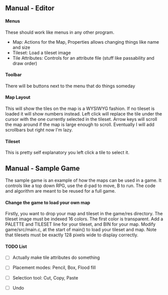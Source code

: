 ## Manual - Editor

#### Menus
These should work like menus in any other program.
- Map: Actions for the Map, Properties allows changing things like name and size
- Tileset: Load a tileset image
- Tile Attributes: Controls for an attribute file (stuff like passability and draw order)

#### Toolbar
There will be buttons next to the menu that do things someday

#### Map Layout
This will show the tiles on the map is a WYSIWYG fashion. 
If no tileset is loaded it will show numbers instead.
Left click will replace the tile under the cursor with the one currently selected in the tileset.
Arrow keys will scroll the map around if the map is large enough to scroll.
Eventually I will add scrollbars but right now I'm lazy.

#### Tileset
This is pretty self explanatory you left click a tile to select it.

## Manual - Sample Game
The sample game is an example of how the maps can be used in a game.
It controls like a top down RPG, use the d-pad to move, B to run.
The code and algorithm are meant to be reused for a full game.

#### Change the game to load your own map
Firstly, you want to drop your map and tileset in the game/res directory.
The tileset image must be indexed 16 colors. The first color is transparent.
Add a PALETTE and TILESET line for your tileset, and BIN for your map.
Modify game/src/main.c, at the start of main() to load your tileset and map.
Note that tilesets must be exactly 128 pixels wide to display correctly.

#### TODO List
- [ ] Actually make tile attributes do something
- [ ] Placement modes: Pencil, Box, Flood fill
- [ ] Selection tool: Cut, Copy, Paste
- [ ] Undo

